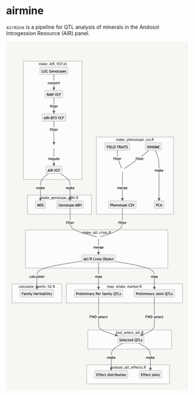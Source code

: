 # airmine

`airmine` is a pipeline for QTL analysis of minerals in the Andosol Introgession Resource (AIR) panel.

![Pipeline Overview](flowchart.png)


